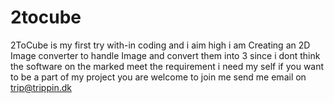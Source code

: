 # 2tocube
2ToCube is my first try with-in coding and i aim high i am Creating an 2D Image converter to handle Image and convert them into 3 since i dont think the software on the marked meet the requirement i need my self if you want to be a part of my project you are welcome to join me send me email on trip@trippin.dk
